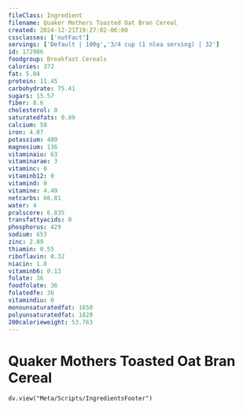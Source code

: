 ```yaml
---
fileClass: Ingredient
filename: Quaker Mothers Toasted Oat Bran Cereal
created: 2024-12-21T19:27:02-06:00
cssclasses: ['nutFact']
servings: ['Default | 100g','3/4 cup (1 nlea serving) | 32']
id: 172986
foodgroup: Breakfast Cereals
calories: 372
fat: 5.04
protein: 11.45
carbohydrate: 75.41
sugars: 15.57
fiber: 8.6
cholesterol: 0
saturatedfats: 0.89
calcium: 58
iron: 4.07
potassium: 489
magnesium: 136
vitaminaiu: 63
vitaminarae: 3
vitaminc: 0
vitaminb12: 0
vitamind: 0
vitamine: 4.49
netcarbs: 66.81
water: 4
pralscore: 6.835
transfattyacids: 0
phosphorus: 429
sodium: 653
zinc: 2.89
thiamin: 0.55
riboflavin: 0.32
niacin: 1.8
vitaminb6: 0.13
folate: 36
foodfolate: 36
folatedfe: 36
vitamindiu: 0
monounsaturatedfat: 1650
polyunsaturatedfat: 1820
200calorieweight: 53.763
---
```


# Quaker Mothers Toasted Oat Bran Cereal

```dataviewjs
dv.view("Meta/Scripts/IngredientsFooter")
```
